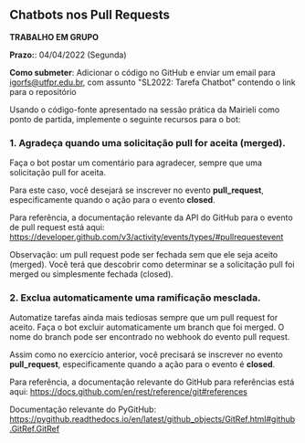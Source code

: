 ## Chatbots nos Pull Requests

**TRABALHO EM GRUPO**

**Prazo:**: 04/04/2022 (Segunda)

**Como submeter**: Adicionar o código no GitHub e enviar um email para igorfs@utfpr.edu.br, com assunto 
"SL2022: Tarefa Chatbot" contendo o link para o repositório

Usando o código-fonte apresentado na sessão prática da Mairieli como ponto de partida, implemente o seguinte
recursos para o bot:

### 1. Agradeça quando uma solicitação pull for aceita (merged).

Faça o bot postar um comentário para agradecer, sempre que uma solicitação pull for aceita.

Para este caso, você desejará se inscrever no evento **pull_request**, especificamente quando o
ação para o evento **closed**.

Para referência, a documentação relevante da API do GitHub para o evento de pull request está aqui:
https://developer.github.com/v3/activity/events/types/#pullrequestevent

Observação: um pull request pode ser fechada sem que ele seja aceito (merged). Você terá que descobrir como
determinar se a solicitação pull foi merged ou simplesmente fechada (closed).

### 2. Exclua automaticamente uma ramificação mesclada.

Automatize tarefas ainda mais tediosas sempre que um pull request for aceito. Faça o
bot excluir automaticamente um branch que foi merged. O nome do branch pode ser encontrado no webhook do
evento pull request.

Assim como no exercício anterior, você precisará se inscrever no evento **pull_request**,
especificamente quando a ação para o evento é **closed**.



Para referência, a documentação relevante do GitHub para referências está aqui:
https://docs.github.com/en/rest/reference/git#references

Documentação relevante do PyGitHub:
https://pygithub.readthedocs.io/en/latest/github_objects/GitRef.html#github.GitRef.GitRef

